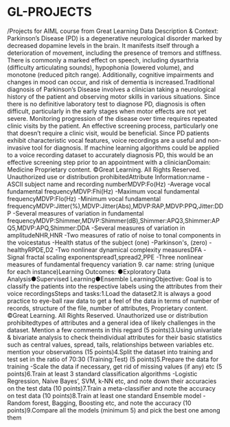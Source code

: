 # GL-PROJECTS
/Projects for AIML course from Great Learning
Data Description & Context: Parkinson’s Disease (PD) is a degenerative neurological disorder marked by decreased dopamine levels in the brain. It manifests itself through a deterioration of movement, including the presence of tremors and stiffness. There is commonly a marked effect on speech, including dysarthria (difficulty articulating sounds), hypophonia (lowered volume), and monotone (reduced pitch range). Additionally, cognitive impairments and changes in mood can occur, and risk of dementia is increased.Traditional diagnosis of Parkinson’s Disease involves a clinician taking a neurological history of the patient and observing motor skills in various situations. Since there is no definitive laboratory test to diagnose PD, diagnosis is often difficult, particularly in the early stages when motor effects are not yet severe. Monitoring progression of the disease over time requires repeated clinic visits by the patient. An effective screening process, particularly one that doesn’t require a clinic visit, would be beneficial. Since PD patients exhibit characteristic vocal features, voice recordings are a useful and non-invasive tool for diagnosis. If machine learning algorithms could be applied to a voice recording dataset to accurately diagnosis PD, this would be an effective screening step prior to an appointment with a clinicianDomain: Medicine
Proprietary content. ©Great Learning. All Rights Reserved. Unauthorized use or distribution prohibitedAttribute Information:name -ASCII subject name and recording numberMDVP:Fo(Hz) -Average vocal fundamental frequencyMDVP:Fhi(Hz) -Maximum vocal fundamental frequencyMDVP:Flo(Hz) -Minimum vocal fundamental frequencyMDVP:Jitter(%),MDVP:Jitter(Abs),MDVP:RAP,MDVP:PPQ,Jitter:DDP -Several measures of variation in fundamental frequencyMDVP:Shimmer,MDVP:Shimmer(dB),Shimmer:APQ3,Shimmer:APQ5,MDVP:APQ,Shimmer:DDA -Several measures of variation in amplitudeNHR,HNR -Two measures of ratio of noise to tonal components in the voicestatus -Health status of the subject (one) -Parkinson's, (zero) -healthyRPDE,D2 -Two nonlinear dynamical complexity measuresDFA -Signal fractal scaling exponentspread1,spread2,PPE -Three nonlinear measures of fundamental frequency variation 9. car name: string (unique for each instance)Learning Outcomes: ●Exploratory Data Analysis●Supervised Learning●Ensemble LearningObjective: Goal is to classify the patients into the respective labels using the attributes from their voice recordingsSteps and tasks:1.Load the dataset2.It is always a good practice to eye-ball raw data to get a feel of the data in terms of number of records, structure of the file, number of attributes, 
Proprietary content. ©Great Learning. All Rights Reserved. Unauthorized use or distribution prohibitedtypes of attributes and a general idea of likely challenges in the dataset. Mention a few comments in this regard (5 points)3.Using univariate & bivariate analysis to check theindividual attributes for their basic statistics such as central values, spread, tails, relationships between variables etc. mention your observations (15 points)4.Split the dataset into training and test set in the ratio of 70:30 (Training:Test)  (5 points)5.Prepare the data for training -Scale the data if necessary, get rid of missing values (if any) etc (5 points)6.Train at least 3 standard classification algorithms -Logistic Regression, Naive Bayes’, SVM, k-NN etc, and note down their accuracies on the test data (10 points)7.Train a meta-classifier and note the accuracy on test data (10 points)8.Train at least one standard Ensemble model -Random forest, Bagging, Boosting etc, and note the accuracy (10 points)9.Compare all the models (minimum 5) and pick the best one among them
